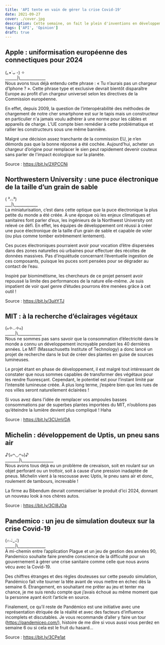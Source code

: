 ```yaml
---
title: 'API tente en vain de gérer la crise Covid-19'
date: 2021-09-27
cover: ./cover.jpg
description: Cette semaine, on fait le plein d'inventions en développement. Des pneus increvables, des plantes fluorescentes et même des micropuces volantes !
tags: ['API', 'Opinion']
draft: true
---
```


## Apple : uniformisation européenne des connectiques pour 2024

(｡•̀ ᴗ -) ✧     
\_\_\_\_\_\_|\\\_\_\_\_\_\_\_\_\_\_\_\_\_   
Nous avons tous déjà entendu cette phrase : « Tu n’aurais pas un chargeur d’Iphone ? ». Cette phrase type et exclusive devrait bientôt disparaître Europe au profit d’un chargeur universel selon les directives de la Commission européenne.

En effet, depuis 2009, la question de l’interopérabilité des méthodes de chargement de notre cher smartphone est sur le tapis mais un constructeur en particulier n'a jamais voulu adhérer à une norme pour les câbles et appareils de charge. L’UE compte bien remédier à cette problématique et rallier les constructeurs sous une même bannière.

Malgré une décision assez tranchante de la commission EU, je n’en démords pas que la bonne réponse a été cochée. Aujourd’hui, acheter un chargeur d’origine pour remplacer le sien peut rapidement devenir couteux sans parler de l'impact écologique sur la planète.

Source : https://bit.ly/2XPCCNi

## Northwestern University : une puce électronique de la taille d’un grain de sable

( ³⌓³)      
\_\_\_|\\\_\_\_\_\_\_\_\_\_\_\_\_       
La miniaturisation, c’est dans cette optique que la puce électronique la plus petite du monde a été créée. À une époque où les enjeux climatiques et sanitaires font parler d’eux, les ingénieurs de la Northwest University ont relevé ce défi. En effet, les équipes de développement ont réussi à créer une puce électronique de la taille d’un grain de sable et capable de voler (ou plus comme tomber extrêmement lentement).

Ces puces électroniques pourraient avoir pour vocation d’être dispersées dans des zones naturelles où urbaines pour effectuer des récoltes de données massives. Pas d’inquiétude concernant l’éventuelle ingestion de ces composants, puisque les puces sont pensées pour se dégrader au contact de l’eau.

Inspiré par biomimétisme, les chercheurs de ce projet pensent avoir repoussé la limite des performances de la nature elle-même. Je suis impatient de voir quel genre d’études pourrons être menées grâce à cet outil ! 

Source : https://bit.ly/3uitYTJ

## MIT : à la recherche d’éclairages végétaux

(๑✧◡✧๑)   
\_\_\_\_\_|\\\_\_\_\_\_\_\_\_\_\_\_\_     
Nous ne sommes pas sans savoir que la consommation d’électricité dans le monde a connu un développement incroyable pendant les 40 dernières années. Le MIT (Massachusetts Institute of Technology) a donc lancé un projet de recherche dans le but de créer des plantes en guise de sources lumineuses.

Le projet étant en phase de développement, il est malgré tout intéressant de constater que nous sommes capables de transformer des végétaux pour les rendre fluoresçant. Cependant, le potentiel est pour l’instant limité par l’intensité lumineuse créée. À plus long terme, j’espère bien que les rues de nos villes seront naturellement éclairées !

Si vous avez dans l’idée de remplacer vos ampoules basses consommations par de superbes plantes importées du MIT, n’oublions pas qu’éteindre la lumière devient plus compliqué ! Haha

Source : https://bit.ly/3CUmVDA

## Michelin : développement de Uptis, un pneu sans air

♪(๑ᴖ◡ᴖ๑)♪     
\_\_\_\_\_\_\_|\\\_\_\_\_\_\_\_\_\_\_\_\_\_\_\_\_       
Nous avons tous déjà eu un problème de crevaison, soit en roulant sur un objet perforant ou un trottoir, soit à cause d’une pression inadaptée de pneus. Michelin vient à la rescousse avec Uptis, le pneu sans air et donc, roulement de tambours, increvable !

La firme au Bibendum devrait commercialiser le produit d’ici 2024, donnant un nouveau look à nos chères autos.

Source : https://bit.ly/3CI8JOa

## Pandemico : un jeu de simulation douteux sur la crise Covid-19

(∩⌣̀_⌣́)      
\_\_\_\_\_|\\\_\_\_\_\_\_\_\_\_\_\_\_\_\_       
À mi-chemin entre l’application Plague et un jeu de gestion des années 90, Pandemico souhaite faire prendre conscience de la difficulté pour un gouvernement à gérer une crise sanitaire comme celle que nous avons vécu avec la Covid-19.

Des chiffres étranges et des règles douteuses sur cette pseudo simulation, Pandémico fait vite tourner la tête avant de vous mettre en échec dès la semaine 6. Étrangement, en souhaitant me prêter au jeu et tenter ma chance, je me suis rendu compte que j’avais échoué au même moment que la personne ayant écrit l’article en source.

Finalement, ce qu’il reste de Pandémico est une initiative avec une représentation étriquée de la réalité et avec des facteurs d’influence incomplets et discutables. Je vous recommande d’aller y faire un tour (https://pandemiceo.com/), histoire de me dire si vous aussi vous perdez en semaine 6 ou si cela est le fruit du hasard…

Source : https://bit.ly/3CPe1at